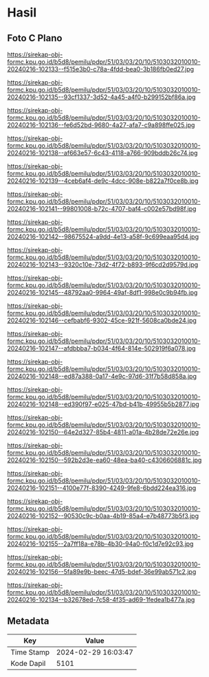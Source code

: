 # Hasil

## Foto C Plano

https://sirekap-obj-formc.kpu.go.id/b5d8/pemilu/pdpr/51/03/03/20/10/5103032010010-20240216-102133--f515e3b0-c78a-4fdd-bea0-3b186fb0ed27.jpg

https://sirekap-obj-formc.kpu.go.id/b5d8/pemilu/pdpr/51/03/03/20/10/5103032010010-20240216-102135--93cf1337-3d52-4a45-a4f0-b299152bf86a.jpg

https://sirekap-obj-formc.kpu.go.id/b5d8/pemilu/pdpr/51/03/03/20/10/5103032010010-20240216-102136--fe6d52bd-9680-4a27-afa7-c9a898ffe025.jpg

https://sirekap-obj-formc.kpu.go.id/b5d8/pemilu/pdpr/51/03/03/20/10/5103032010010-20240216-102138--af663e57-6c43-4118-a766-909bddb26c74.jpg

https://sirekap-obj-formc.kpu.go.id/b5d8/pemilu/pdpr/51/03/03/20/10/5103032010010-20240216-102139--4ceb6af4-de9c-4dcc-908e-b822a7f0ce8b.jpg

https://sirekap-obj-formc.kpu.go.id/b5d8/pemilu/pdpr/51/03/03/20/10/5103032010010-20240216-102141--99801008-b72c-4707-baf4-c002e57bd98f.jpg

https://sirekap-obj-formc.kpu.go.id/b5d8/pemilu/pdpr/51/03/03/20/10/5103032010010-20240216-102142--98675524-a9dd-4e13-a58f-9c699eaa95d4.jpg

https://sirekap-obj-formc.kpu.go.id/b5d8/pemilu/pdpr/51/03/03/20/10/5103032010010-20240216-102143--9320c10e-73d2-4f72-b893-9f6cd2d9579d.jpg

https://sirekap-obj-formc.kpu.go.id/b5d8/pemilu/pdpr/51/03/03/20/10/5103032010010-20240216-102145--48792aa0-9964-49af-8df1-998e0c9b94fb.jpg

https://sirekap-obj-formc.kpu.go.id/b5d8/pemilu/pdpr/51/03/03/20/10/5103032010010-20240216-102146--cefbabf6-9302-45ce-921f-5608ca0bde24.jpg

https://sirekap-obj-formc.kpu.go.id/b5d8/pemilu/pdpr/51/03/03/20/10/5103032010010-20240216-102147--afdbbba7-b034-4f64-814e-502919f6a078.jpg

https://sirekap-obj-formc.kpu.go.id/b5d8/pemilu/pdpr/51/03/03/20/10/5103032010010-20240216-102148--ed87a388-0a17-4e9c-97d6-31f7b58d858a.jpg

https://sirekap-obj-formc.kpu.go.id/b5d8/pemilu/pdpr/51/03/03/20/10/5103032010010-20240216-102148--ed390f97-e025-47bd-b41b-49955b5b2877.jpg

https://sirekap-obj-formc.kpu.go.id/b5d8/pemilu/pdpr/51/03/03/20/10/5103032010010-20240216-102150--64e2d327-85b4-4811-a01a-4b28de72e26e.jpg

https://sirekap-obj-formc.kpu.go.id/b5d8/pemilu/pdpr/51/03/03/20/10/5103032010010-20240216-102150--592b2d3e-ea60-48ea-ba40-c4306606881c.jpg

https://sirekap-obj-formc.kpu.go.id/b5d8/pemilu/pdpr/51/03/03/20/10/5103032010010-20240216-102151--4100e77f-8390-4249-9fe8-6bdd224ea316.jpg

https://sirekap-obj-formc.kpu.go.id/b5d8/pemilu/pdpr/51/03/03/20/10/5103032010010-20240216-102152--90530c9c-b0aa-4b19-85a4-e7b48773b5f3.jpg

https://sirekap-obj-formc.kpu.go.id/b5d8/pemilu/pdpr/51/03/03/20/10/5103032010010-20240216-102155--2a7ff18a-e78b-4b30-94a0-f0c1d7e92c93.jpg

https://sirekap-obj-formc.kpu.go.id/b5d8/pemilu/pdpr/51/03/03/20/10/5103032010010-20240216-102156--5fa89e9b-beec-47d5-bdef-36e99ab571c2.jpg

https://sirekap-obj-formc.kpu.go.id/b5d8/pemilu/pdpr/51/03/03/20/10/5103032010010-20240216-102134--b32678ed-7c58-4f35-ad69-1fedea1b477a.jpg


## Metadata

| Key        | Value               |
| ---------- | ------------------- |
| Time Stamp | 2024-02-29 16:03:47 |
| Kode Dapil | 5101                |



